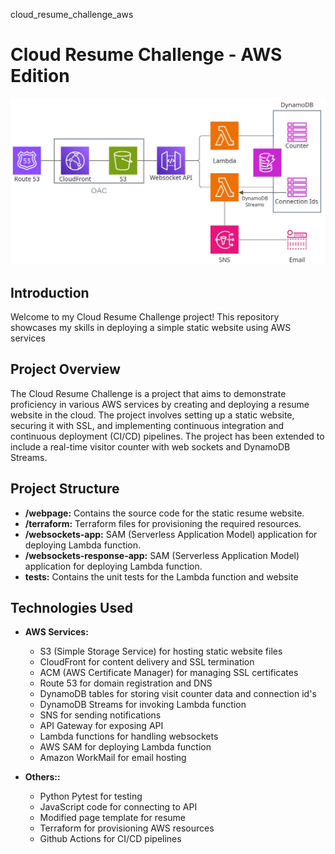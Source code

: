 cloud_resume_challenge_aws
# Cloud Resume Challenge - AWS Edition

<p align="center">
  <img src="diagram.jpg">
</p>

## Introduction

Welcome to my Cloud Resume Challenge project! This repository showcases my skills in deploying a simple static website using AWS services

## Project Overview

The Cloud Resume Challenge is a project that aims to demonstrate proficiency in various AWS services by creating and deploying a resume website in the cloud. The project involves setting up a static website, securing it with SSL, and implementing continuous integration and continuous deployment (CI/CD) pipelines. The project has been extended to include a real-time visitor counter with web sockets and DynamoDB Streams.

## Project Structure

- **/webpage:** Contains the source code for the static resume website.
- **/terraform:** Terraform files for provisioning the required resources.
- **/websockets-app:** SAM (Serverless Application Model) application for deploying Lambda function.
- **/websockets-response-app:** SAM (Serverless Application Model) application for deploying Lambda function.
- **tests:** Contains the unit tests for the Lambda function and website

## Technologies Used

- **AWS Services:**
  - S3 (Simple Storage Service) for hosting static website files
  - CloudFront for content delivery and SSL termination
  - ACM (AWS Certificate Manager) for managing SSL certificates
  - Route 53 for domain registration and DNS
  - DynamoDB tables for storing visit counter data and connection id's
  - DynamoDB Streams for invoking Lambda function
  - SNS for sending notifications
  - API Gateway for exposing API
  - Lambda functions for handling websockets
  - AWS SAM for deploying Lambda function
  - Amazon WorkMail for email hosting
  
- **Others::**
  - Python Pytest for testing
  - JavaScript code for connecting to API
  - Modified page template for resume
  - Terraform for provisioning AWS resources
  - Github Actions for CI/CD pipelines

